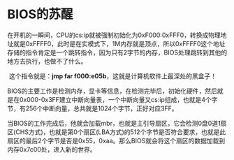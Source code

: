 # BIOS的苏醒

​		在开机的一瞬间，CPU的cs:ip就被强制初始化为0xF000:0xFFF0，转换成物理地址就是0xFFFF0，此时是在实模式下，1M内存就是顶点，所以0xFFFF0这个地址存储的指令肯定是一个跳转指令，因为只有2字节的内存，BIOS处理跳转到其他的地方去执行，也做不了什么。

​	这个指令就是：**jmp far f000:e05b**，这就是计算机软件上最深处的黑盒子！

​	BIOS的主要工作是检测内存，显卡等信息，在检测完毕后，初始化硬件，然后就是在0x000-0x3FF建立中断向量表，一个中断向量又cs:ip组成，也就是4个字节，有256个中断向量，总共就是1024个字节，正好对应3FF。

​	当BIOS的工作完成后，他就会加载mbr，也就是主引导扇区，它会检测0盘0道1扇区(CHS方式)，也就是第0个扇区(LBA方式)的512个字节是否符合要求，也就是此扇区的最后2个字节是否是0x55，0xaa。那么BIOS就会将这个扇区的数据加载到内存0x7c00处，进入新的世界。

